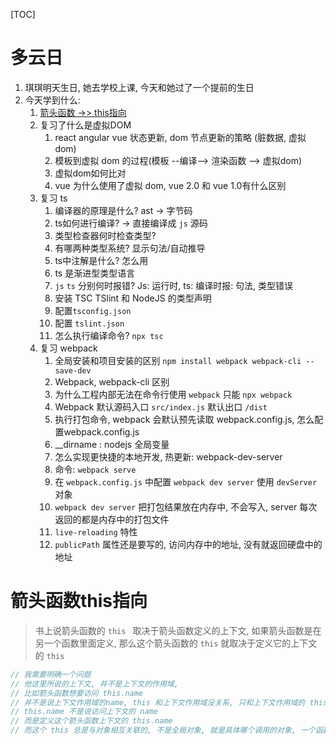

[TOC]

# 多云日

1. 琪琪明天生日, 她去学校上课, 今天和她过了一个提前的生日
2. 今天学到什么:
   1. [箭头函数 ->> this指向](#箭头函数this指向)
   2. 复习了什么是虚拟DOM
      1. react angular vue 状态更新, dom 节点更新的策略 (脏数据, 虚拟dom)
      2. 模板到虚拟 dom 的过程(模板 --编译--> 渲染函数 --> 虚拟dom)
      3. 虚拟dom如何比对
      4. vue 为什么使用了虚拟 dom, vue 2.0 和 vue 1.0有什么区别
   3. 复习 ts
      1. 编译器的原理是什么? ast -> 字节码
      2. ts如何进行编译? -> 直接编译成 `js`  源码
      3. 类型检查器何时检查类型?
      4. 有哪两种类型系统? 显示句法/自动推导
      5. ts中注解是什么? 怎么用
      6. ts 是渐进型类型语言
      7. `js` `ts` 分别何时报错? Js: 运行时, ts: 编译时报: 句法, 类型错误
      8. 安装 TSC TSlint 和 NodeJS 的类型声明
      9. 配置`tsconfig.json`
      10. 配置 `tslint.json`
      11. 怎么执行编译命令? `npx tsc`
   4. 复习 webpack
      1. 全局安装和项目安装的区别 `npm install webpack webpack-cli --save-dev`
      2. Webpack, webpack-cli 区别
      3. 为什么工程内部无法在命令行使用 `webpack` 只能 `npx webpack`
      4. Webpack 默认源码入口 `src/index.js` 默认出口 `/dist`
      5. 执行打包命令, webpack 会默认预先读取 webpack.config.js, 怎么配置webpack.config.js
      6. __dirname : nodejs 全局变量
      7. 怎么实现更快捷的本地开发, 热更新: webpack-dev-server
      8. 命令: `webpack serve`
      9. 在 `webpack.config.js` 中配置 `webpack dev server` 使用 `devServer` 对象
      10. `webpack dev server` 把打包结果放在内存中, 不会写入, server 每次返回的都是内存中的打包文件
      11. `live-reloading` 特性
      12. `publicPath` 属性还是要写的, 访问内存中的地址, 没有就返回硬盘中的地址




# 箭头函数this指向

> 书上说箭头函数的 `this ` 取决于箭头函数定义的上下文, 如果箭头函数是在另一个函数里面定义, 那么这个箭头函数的 `this` 就取决于定义它的上下文的 `this` 

```js
// 我需要明确一个问题
// 他这里所说的上下文, 并不是上下文的作用域, 
// 比如箭头函数想要访问 this.name
// 并不是说上下文作用域的name, this 和上下文作用域没关系, 只和上下文作用域的 this 有关
// this.name 不是说访问上下文的 name
// 而是定义这个箭头函数上下文的 this.name
// 而这个 this 总是与对象相互关联的, 不是全局对象, 就是具体哪个调用的对象, 一个函数的执行, 总有一个对象在调用, 要么全局, 要么其他...
```

